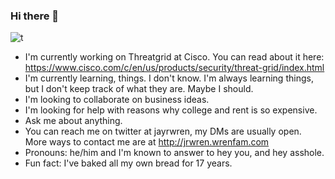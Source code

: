 ### Hi there 👋

![t](https://jrwren.xmtp.net/t.png)

- I'm currently working on Threatgrid at Cisco. You can read about it here: https://www.cisco.com/c/en/us/products/security/threat-grid/index.html
- I'm currently learning, things. I don't know. I'm always learning things, but I don't keep track of what they are. Maybe I should.
- I'm looking to collaborate on business ideas.
- I'm looking for help with reasons why college and rent is so expensive.
- Ask me about anything.
- You can reach me on twitter at jayrwren, my DMs are usually open. More ways to contact me are at http://jrwren.wrenfam.com
- Pronouns: he/him and I'm known to answer to hey you, and hey asshole.
- Fun fact: I've baked all my own bread for 17 years.

<!--
**jrwren/jrwren** is a ✨ _special_ ✨ repository because its `README.md` (this file) appears on your GitHub profile.

Here are some ideas to get you started:

- 🔭 I’m currently working on ...
- 🌱 I’m currently learning ...
- 👯 I’m looking to collaborate on ...
- 🤔 I’m looking for help with ...
- 💬 Ask me about ...
- 📫 How to reach me: ...
- 😄 Pronouns: ...
- ⚡ Fun fact: ...
-->
